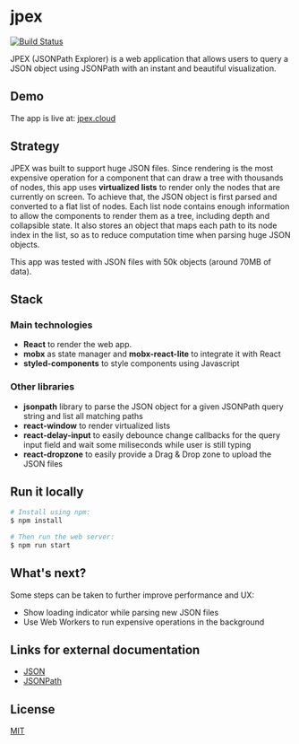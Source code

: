 jpex
====

[![Build Status](https://travis-ci.com/alexcr/jpex.svg?token=nq2T7qKyBHDEmZjPe4Cj&branch=master)](https://travis-ci.com/alexcr/jpex)

JPEX (JSONPath Explorer) is a web application that allows users to query a JSON object using JSONPath with an instant and beautiful visualization.

## Demo

The app is live at: [jpex.cloud](https://jpex.cloud/)

## Strategy

JPEX was built to support huge JSON files. Since rendering is the most expensive operation for a component that can draw a tree with thousands of nodes, this app uses **virtualized lists** to render only the nodes that are currently on screen. To achieve that, the JSON object is first parsed and converted to a flat list of nodes. Each list node contains enough information to allow the components to render them as a tree, including depth and collapsible state. It also stores an object that maps each path to its node index in the list, so as to reduce computation time when parsing huge JSON objects.

This app was tested with JSON files with 50k objects (around 70MB of data).

## Stack

### Main technologies

* **React** to render the web app.
* **mobx** as state manager and **mobx-react-lite** to integrate it with React
* **styled-components** to style components using Javascript

### Other libraries

* **jsonpath** library to parse the JSON object for a given JSONPath query string and list all matching paths
* **react-window** to render virtualized lists
* **react-delay-input** to easily debounce change callbacks for the query input field and wait some miliseconds while user is still typing
* **react-dropzone** to easily provide a Drag & Drop zone to upload the JSON files

## Run it locally

```bash
# Install using npm:
$ npm install

# Then run the web server:
$ npm run start
```

## What's next?

Some steps can be taken to further improve performance and UX:
* Show loading indicator while parsing new JSON files
* Use Web Workers to run expensive operations in the background

## Links for external documentation

* [JSON](https://www.json.org/)
* [JSONPath](https://restfulapi.net/json-jsonpath/)

## License

[MIT](LICENSE)
